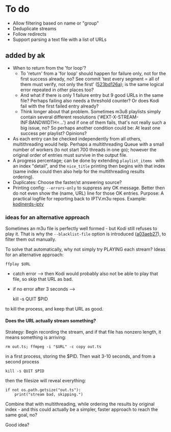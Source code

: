 # To do

- Allow filtering based on name or "group"
- Deduplicate streams
- Follow redirects
- Support parsing a text file with a list of URLs

## added by ak

- When to return from the 'for loop'?
  - To 'return' from a 'for loop' should happen for failure only, not for the first success already, no? See commit 'test every segment = all of them must verify, not only the first' ([523bd126a](https://github.com/drandreaskrueger/iptv-stream-cleaner/commit/523bd126a9169a7b1c5db70e54ba977b1e90743e)); is the same logical error repeated in other places too? 
  - And what if there is only 1 failure entry but 9 good URLs in the same file? Perhaps failing also needs a threshold counter? Or does Kodi fail with the first failed entry already?
  - Think longer about that problem. Sometimes m3u8 playlists simply contain several different resolutions ('#EXT-X-STREAM-INF:BANDWIDTH=...') and if one of them fails, that's not really such a big issue, no? So perhaps another condition could be: At least one success per playlist? Opinions?
- As each entry can be checked independently from all others, multithreading would help. Perhaps a multithreading Queue with a small number of workers (to not start 700 threads in one go); however the original order of entries must survive in the output file.
- A progress percentage; can be done by extending `playlist_items ` with an index "detail", and the `nice_title` printing then begins with that index (same index could then also help for the multithreading results ordering).
- Duplicates: Choose the faster/st answering source?
- Printing config: `--errors-only` to suppress any OK message. Better then do not even show the (name, URL) line for those OK entries. Purpose: A practical logfile for reporting back to IPTV.m3u repos. Example: [kodinerds-iptv](https://github.com/jnk22/kodinerds-iptv/issues/421)

### ideas for an alternative approach
Sometimes an m3u file is perfectly well formed - but Kodi still refuses to play it. That is why the `--blacklist-file` option is introduced ([a03aeb27](https://github.com/drandreaskrueger/iptv-stream-cleaner/commit/a03aeb276479d1c733e1b20b3429395adb79d92b)), to filter them out manually.

To solve that automatically, why not simply try PLAYING each stream? Ideas for an alternative approach:

    ffplay $URL

* catch error --> then Kodi would probably also not be able to play that file, so skip that URL as bad.
* if no error after 3 seconds --> 

    kill -s QUIT $PID
    
to kill the process, and keep that URL as good.

#### Does the URL actually stream something?

Strategy: Begin recording the stream, and if that file has nonzero length, it means something is arriving:

    rm out.ts; ffmpeg -i "$URL" -c copy out.ts
    
in a first process, storing the $PID. Then wait 3-10 seconds, and from a second process

    kill -s QUIT $PID	

then the filesize will reveal everything:

    if not os.path.getsize("out.ts"):
        print("stream bad, skipping.")

Combine that with multithreading, while ordering the results by original index - and this could actually be a simpler, faster approach to reach the same goal, no?

Good idea?
    